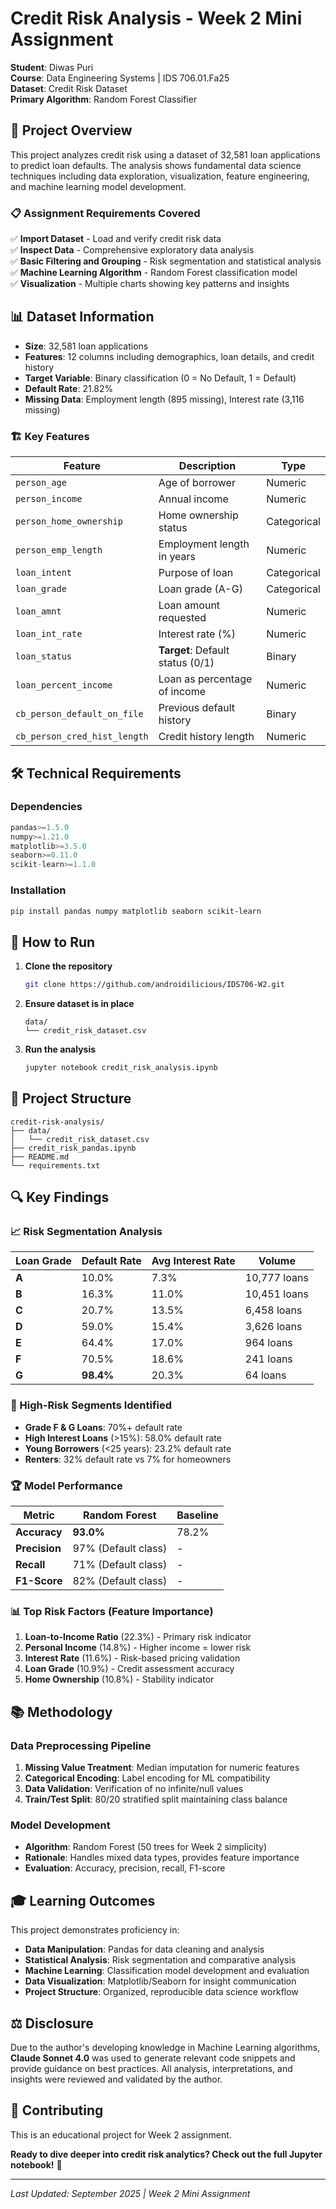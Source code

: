 # Credit Risk Analysis - Week 2 Mini Assignment

**Student**: Diwas Puri  
**Course**: Data Engineering Systems | IDS 706.01.Fa25  
**Dataset**: Credit Risk Dataset  
**Primary Algorithm**: Random Forest Classifier  

## 🎯 Project Overview

This project analyzes credit risk using a dataset of 32,581 loan applications to predict loan defaults. The analysis shows fundamental data science techniques including data exploration, visualization, feature engineering, and machine learning model development.

### 📋 Assignment Requirements Covered

✅ **Import Dataset** - Load and verify credit risk data  
✅ **Inspect Data** - Comprehensive exploratory data analysis  
✅ **Basic Filtering and Grouping** - Risk segmentation and statistical analysis  
✅ **Machine Learning Algorithm** - Random Forest classification model  
✅ **Visualization** - Multiple charts showing key patterns and insights  

## 📊 Dataset Information

- **Size**: 32,581 loan applications
- **Features**: 12 columns including demographics, loan details, and credit history
- **Target Variable**: Binary classification (0 = No Default, 1 = Default)
- **Default Rate**: 21.82%
- **Missing Data**: Employment length (895 missing), Interest rate (3,116 missing)

### 🏗️ Key Features

| Feature | Description | Type |
|---------|-------------|------|
| `person_age` | Age of borrower | Numeric |
| `person_income` | Annual income | Numeric |
| `person_home_ownership` | Home ownership status | Categorical |
| `person_emp_length` | Employment length in years | Numeric |
| `loan_intent` | Purpose of loan | Categorical |
| `loan_grade` | Loan grade (A-G) | Categorical |
| `loan_amnt` | Loan amount requested | Numeric |
| `loan_int_rate` | Interest rate (%) | Numeric |
| `loan_status` | **Target**: Default status (0/1) | Binary |
| `loan_percent_income` | Loan as percentage of income | Numeric |
| `cb_person_default_on_file` | Previous default history | Binary |
| `cb_person_cred_hist_length` | Credit history length | Numeric |

## 🛠️ Technical Requirements

### Dependencies
```python
pandas>=1.5.0
numpy>=1.21.0
matplotlib>=3.5.0
seaborn>=0.11.0
scikit-learn>=1.1.0
```

### Installation
```bash
pip install pandas numpy matplotlib seaborn scikit-learn
```

## 🚀 How to Run

1. **Clone the repository**
   ```bash
   git clone https://github.com/androidilicious/IDS706-W2.git
   ```

2. **Ensure dataset is in place**
   ```
   data/
   └── credit_risk_dataset.csv
   ```

3. **Run the analysis**
   ```bash
   jupyter notebook credit_risk_analysis.ipynb
   ```

## 📁 Project Structure

```
credit-risk-analysis/
├── data/
│   └── credit_risk_dataset.csv
├── credit_risk_pandas.ipynb
├── README.md
└── requirements.txt
```

## 🔍 Key Findings

### 📈 Risk Segmentation Analysis

| Loan Grade | Default Rate | Avg Interest Rate | Volume |
|------------|--------------|-------------------|---------|
| **A** | 10.0% | 7.3% | 10,777 loans |
| **B** | 16.3% | 11.0% | 10,451 loans |
| **C** | 20.7% | 13.5% | 6,458 loans |
| **D** | 59.0% | 15.4% | 3,626 loans |
| **E** | 64.4% | 17.0% | 964 loans |
| **F** | 70.5% | 18.6% | 241 loans |
| **G** | **98.4%** | 20.3% | 64 loans |

### 🎯 High-Risk Segments Identified

- **Grade F & G Loans**: 70%+ default rate
- **High Interest Loans** (>15%): 58.0% default rate  
- **Young Borrowers** (<25 years): 23.2% default rate
- **Renters**: 32% default rate vs 7% for homeowners

### 🏆 Model Performance

| Metric | Random Forest | Baseline |
|--------|---------------|----------|
| **Accuracy** | **93.0%** | 78.2% |
| **Precision** | 97% (Default class) | - |
| **Recall** | 71% (Default class) | - |
| **F1-Score** | 82% (Default class) | - |

### 📊 Top Risk Factors (Feature Importance)

1. **Loan-to-Income Ratio** (22.3%) - Primary risk indicator
2. **Personal Income** (14.8%) - Higher income = lower risk
3. **Interest Rate** (11.6%) - Risk-based pricing validation
4. **Loan Grade** (10.9%) - Credit assessment accuracy
5. **Home Ownership** (10.8%) - Stability indicator

## 📚 Methodology

### Data Preprocessing Pipeline
1. **Missing Value Treatment**: Median imputation for numeric features
2. **Categorical Encoding**: Label encoding for ML compatibility  
3. **Data Validation**: Verification of no infinite/null values
4. **Train/Test Split**: 80/20 stratified split maintaining class balance

### Model Development
- **Algorithm**: Random Forest (50 trees for Week 2 simplicity)
- **Rationale**: Handles mixed data types, provides feature importance
- **Evaluation**: Accuracy, precision, recall, F1-score

## 🎓 Learning Outcomes

This project demonstrates proficiency in:
- **Data Manipulation**: Pandas for data cleaning and analysis
- **Statistical Analysis**: Risk segmentation and comparative analysis  
- **Machine Learning**: Classification model development and evaluation
- **Data Visualization**: Matplotlib/Seaborn for insight communication
- **Project Structure**: Organized, reproducible data science workflow

## ⚖️ Disclosure

Due to the author's developing knowledge in Machine Learning algorithms, **Claude Sonnet 4.0** was used to generate relevant code snippets and provide guidance on best practices. All analysis, interpretations, and insights were reviewed and validated by the author.

## 🤝 Contributing

This is an educational project for Week 2 assignment. 


**Ready to dive deeper into credit risk analytics? Check out the full Jupyter notebook!** 🚀

---
*Last Updated: September 2025 | Week 2 Mini Assignment*